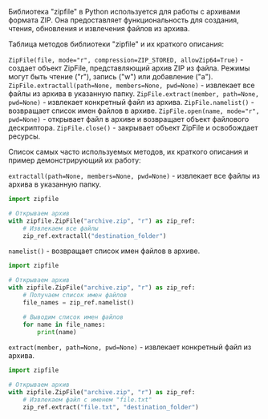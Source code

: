 Библиотека "zipfile" в Python используется для работы с архивами формата ZIP.
Она предоставляет функциональность для создания, чтения, обновления и извлечения файлов из архива.

Таблица методов библиотеки "zipfile" и их краткого описания:

`ZipFile(file, mode="r", compression=ZIP_STORED, allowZip64=True)` - создает объект ZipFile, представляющий архив ZIP из файла. Режимы могут быть чтение ("r"), запись ("w") или добавление ("a").
`ZipFile.extractall(path=None, members=None, pwd=None)` - извлекает все файлы из архива в указанную папку.
`ZipFile.extract(member, path=None, pwd=None)` - извлекает конкретный файл из архива.
`ZipFile.namelist()` - возвращает список имен файлов в архиве.
`ZipFile.open(name, mode="r", pwd=None)` - открывает файл в архиве и возвращает объект файлового дескриптора.
`ZipFile.close()` - закрывает объект ZipFile и освобождает ресурсы.

Список самых часто используемых методов, их краткого описания и пример демонстрирующий их работу:

`extractall(path=None, members=None, pwd=None)` - извлекает все файлы из архива в указанную папку.

```python
import zipfile

# Открываем архив
with zipfile.ZipFile("archive.zip", "r") as zip_ref:
    # Извлекаем все файлы
    zip_ref.extractall("destination_folder")
```

`namelist()` - возвращает список имен файлов в архиве.

```python
import zipfile

# Открываем архив
with zipfile.ZipFile("archive.zip", "r") as zip_ref:
    # Получаем список имен файлов
    file_names = zip_ref.namelist()

    # Выводим список имен файлов
    for name in file_names:
        print(name)
```

`extract(member, path=None, pwd=None)` - извлекает конкретный файл из архива.

```python
import zipfile

# Открываем архив
with zipfile.ZipFile("archive.zip", "r") as zip_ref:
    # Извлекаем файл с именем "file.txt"
    zip_ref.extract("file.txt", "destination_folder")
```
